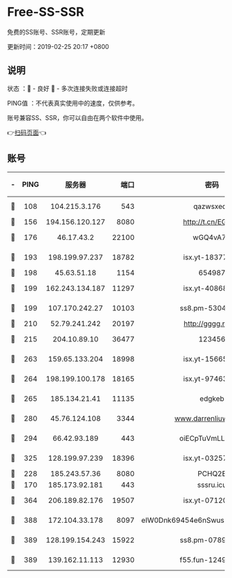 # Free-SS-SSR

免费的SS账号、SSR账号，定期更新

更新时间：2019-02-25 20:17 +0800

## 说明

状态     ：🙂 - 良好 🙁 - 多次连接失败或连接超时

PING值   ：不代表真实使用中的速度，仅供参考。

账号兼容SS、SSR，你可以自由在两个软件中使用。

👉[扫码页面](https://liesauer.github.io/free-ss-ssr.github.io/)👈

## 账号

|-|PING|服务器|端口|密码|加密方式|区域|
|:----:|:----:|:-----:|-----:|:----:|:----:|:----:|
|🙂|108|104.215.3.176|543|qazwsxedc|aes-256-gcm|JP|
|🙂|156|194.156.120.127|8080|http://t.cn/EGJIyrl|rc4-md5|RU|
|🙂|176|46.17.43.2|22100|wGQ4vA7D|aes-256-gcm|RU|
|🙂|193|198.199.97.237|18782|isx.yt-18377229|aes-256-cfb|US|
|🙂|198|45.63.51.18|1154|654987|chacha20|US|
|🙂|199|162.243.134.187|11297|isx.yt-40868307|aes-256-cfb|US|
|🙂|199|107.170.242.27|10103|ss8.pm-53046125|aes-256-cfb|US|
|🙂|210|52.79.241.242|20197|http://gggg.rocks|chacha20|KR|
|🙂|215|204.10.89.10|36477|123456|aes-256-cfb|US|
|🙂|263|159.65.133.204|18998|isx.yt-15665435|aes-256-cfb|SG|
|🙂|264|198.199.100.178|18165|isx.yt-97463980|aes-256-cfb|US|
|🙂|265|185.134.21.41|11135|edgkeb|aes-256-cfb|GB|
|🙂|280|45.76.124.108|3344|www.darrenliuwei.com|aes-256-cfb|AU|
|🙂|294|66.42.93.189|443|oiECpTuVmLLxk4Ts|aes-256-cfb|US|
|🙂|325|128.199.97.239|18396|isx.yt-03257218|aes-256-cfb|SG|
|🙂|228|185.243.57.36|8080|PCHQ2E|rc4-md5|US|
|🙁|170|185.173.92.181|443|sssru.icu|rc4-md5|RU|
|🙁|364|206.189.82.176|19507|isx.yt-07120168|aes-256-cfb|SG|
|🙁|388|172.104.33.178|8097|eIW0Dnk69454e6nSwuspv9DmS201tQ0D|aes-256-cfb|SG|
|🙁|389|128.199.154.243|15922|ss8.pm-07891241|aes-256-cfb|SG|
|🙁|389|139.162.11.113|12930|f55.fun-12490271|aes-256-cfb|SG|
